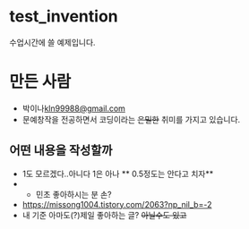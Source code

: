 # test_invention
수업시간에 쓸 예제입니다.

# 만든 사람
* 박이나<kln99988@gmail.com>
* 문예창작을 전공하면서 코딩이라는 ~~은밀한~~ 취미를 가지고 있습니다.

## 어떤 내용을 작성할까
* 1도 모르겠다..아니다 1은 아나
** 0.5정도는 안다고 치자**
* * 민초 좋아하시는 분 손?
* https://missong1004.tistory.com/2063?np_nil_b=-2
* 내 기준 아마도(?)제일 좋아하는 글? ~~아닐수도 있고~~
